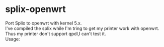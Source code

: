 # splix-openwrt
Port Splix to openwrt with kernel 5.x.  
I've compiled the splix while I'm tring to get my printer work with openwrt.  
Thus my printer don't support qpdl,I can't test it.  
Usage:
